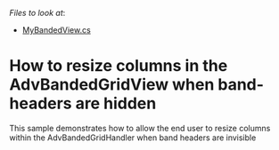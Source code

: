 <!-- default file list -->
*Files to look at*:

* [MyBandedView.cs](./CS/Q203466/MyBandedView.cs)
<!-- default file list end -->
# How to resize columns in the AdvBandedGridView when band-headers are hidden


<p>This sample demonstrates how to allow the end user to resize columns within the AdvBandedGridHandler when band headers are invisible</p>

<br/>


